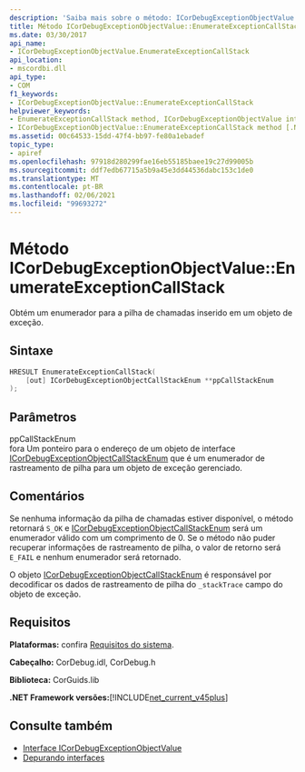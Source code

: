 ```yaml
---
description: 'Saiba mais sobre o método: ICorDebugExceptionObjectValue:: EnumerateExceptionCallStack'
title: Método ICorDebugExceptionObjectValue::EnumerateExceptionCallStack
ms.date: 03/30/2017
api_name:
- ICorDebugExceptionObjectValue.EnumerateExceptionCallStack
api_location:
- mscordbi.dll
api_type:
- COM
f1_keywords:
- ICorDebugExceptionObjectValue::EnumerateExceptionCallStack
helpviewer_keywords:
- EnumerateExceptionCallStack method, ICorDebugExceptionObjectValue interface [.NET Framework debugging]
- ICorDebugExceptionObjectValue::EnumerateExceptionCallStack method [.NET Framework debugging]
ms.assetid: 00c64533-15dd-47f4-bb97-fe80a1ebadef
topic_type:
- apiref
ms.openlocfilehash: 97918d280299fae16eb55185baee19c27d99005b
ms.sourcegitcommit: ddf7edb67715a5b9a45e3dd44536dabc153c1de0
ms.translationtype: MT
ms.contentlocale: pt-BR
ms.lasthandoff: 02/06/2021
ms.locfileid: "99693272"
---
```

# <a name="icordebugexceptionobjectvalueenumerateexceptioncallstack-method"></a>Método ICorDebugExceptionObjectValue::EnumerateExceptionCallStack

Obtém um enumerador para a pilha de chamadas inserido em um objeto de exceção.  
  
## <a name="syntax"></a>Sintaxe  
  
```cpp  
HRESULT EnumerateExceptionCallStack(  
    [out] ICorDebugExceptionObjectCallStackEnum **ppCallStackEnum  
);  
```  
  
## <a name="parameters"></a>Parâmetros  

 ppCallStackEnum  
 fora Um ponteiro para o endereço de um objeto de interface [ICorDebugExceptionObjectCallStackEnum](icordebugexceptionobjectcallstackenum-interface.md) que é um enumerador de rastreamento de pilha para um objeto de exceção gerenciado.  
  
## <a name="remarks"></a>Comentários  

 Se nenhuma informação da pilha de chamadas estiver disponível, o método retornará `S_OK` e [ICorDebugExceptionObjectCallStackEnum](icordebugexceptionobjectcallstackenum-interface.md) será um enumerador válido com um comprimento de 0. Se o método não puder recuperar informações de rastreamento de pilha, o valor de retorno será `E_FAIL` e nenhum enumerador será retornado.  
  
 O objeto [ICorDebugExceptionObjectCallStackEnum](icordebugexceptionobjectcallstackenum-interface.md) é responsável por decodificar os dados de rastreamento de pilha do `_stackTrace` campo do objeto de exceção.  
  
## <a name="requirements"></a>Requisitos  

 **Plataformas:** confira [Requisitos do sistema](../../get-started/system-requirements.md).  
  
 **Cabeçalho:** CorDebug.idl, CorDebug.h  
  
 **Biblioteca:** CorGuids.lib  
  
 **.NET Framework versões:**[!INCLUDE[net_current_v45plus](../../../../includes/net-current-v45plus-md.md)]  
  
## <a name="see-also"></a>Consulte também

- [Interface ICorDebugExceptionObjectValue](icordebugexceptionobjectvalue-interface.md)
- [Depurando interfaces](debugging-interfaces.md)
